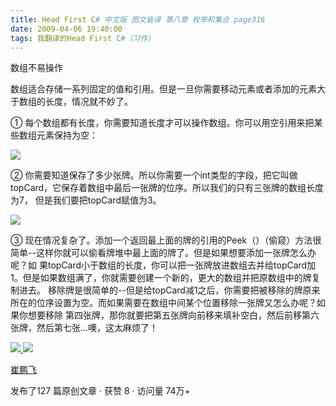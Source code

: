 ```yaml
---
title: Head First C# 中文版 图文皆译 第八章 枚举和集合 page316
date: 2009-04-06 19:40:00
tags: 我翻译的Head First C#（习作）
---
```

数组不易操作

数组适合存储一系列固定的值和引用。但是一旦你需要移动元素或者添加的元素大于数组的长度，情况就不妙了。

①  每个数组都有长度，你需要知道长度才可以操作数组。你可以用空引用来把某些数组元素保持为空：

![](https://p-blog.csdn.net/images/p_blog_csdn_net/cuipengfei1/EntryImages/20090406/2009-04-06_19-13-37.jpg)

②  你需要知道保存了多少张牌。所以你需要一个int类型的字段，把它叫做topCard，它保存着数组中最后一张牌的位序。所以我们的只有三张牌的数组长度为7，
但是我们要把topCard赋值为3。

![](https://p-blog.csdn.net/images/p_blog_csdn_net/cuipengfei1/EntryImages/20090406/2009-04-06_19-26-18.jpg)

③  现在情况复杂了。添加一个返回最上面的牌的引用的Peek（）（偷窥）方法很简单--这样你就可以偷看牌堆中最上面的牌了。但是如果想要添加一张牌怎么办呢？如
果topCard小于数组的长度，你可以把一张牌放进数组去并给topCard加1。但是如果数组满了，你就需要创建一个新的，更大的数组并把原数组中的牌复制进去。
移除牌是很简单的--但是给topCard减1之后，你需要把被移除的牌原来所在的位序设置为空。而如果需要在数组中间某个位置移除一张牌又怎么办呢？如果你想要移除
第四张牌，那你就要把第五张牌向前移来填补空白，然后前移第六张牌，然后第七张...噢，这太麻烦了！



[ ![](https://profile.csdnimg.cn/5/2/5/3_cuipengfei1)
![](https://g.csdnimg.cn/static/user-reg-year/1x/11.png)
](https://blog.csdn.net/cuipengfei1)

[ 崔鹏飞 ](https://blog.csdn.net/cuipengfei1)

发布了127 篇原创文章  ·  获赞 8  ·  访问量 74万+

